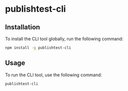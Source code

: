 # publishtest-cli

## Installation

To install the CLI tool globally, run the following command:

```sh
npm install -g publishtest-cli
```

## Usage

To run the CLI tool, use the following command:

```sh
publishtest-cli
```
